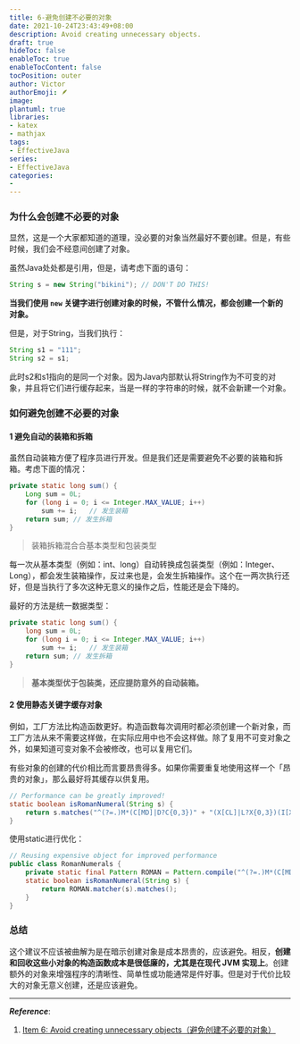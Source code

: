```yaml
---
title: 6-避免创建不必要的对象
date: 2021-10-24T23:43:49+08:00
description: Avoid creating unnecessary objects.
draft: true
hideToc: false
enableToc: true
enableTocContent: false
tocPosition: outer
author: Victor
authorEmoji: 🪶
image:
plantuml: true
libraries:
- katex
- mathjax
tags:
- EffectiveJava
series:
- EffectiveJava
categories:
-
---
```




<!--第二章：创建和销毁对象-->

### 为什么会创建不必要的对象

显然，这是一个大家都知道的道理，没必要的对象当然最好不要创建。但是，有些时候，我们会不经意间创建了对象。

虽然Java处处都是引用，但是，请考虑下面的语句：

```java
String s = new String("bikini"); // DON'T DO THIS!
```

**当我们使用 `new` 关键字进行创建对象的时候，不管什么情况，都会创建一个新的对象。**

但是，对于String，当我们执行：

```java
String s1 = "111";
String s2 = s1;
```

此时s2和s1指向的是同一个对象。因为Java内部默认将String作为不可变的对象，并且将它们进行缓存起来，当是一样的字符串的时候，就不会新建一个对象。



### 如何避免创建不必要的对象

#### 1 避免自动的装箱和拆箱

虽然自动装箱方便了程序员进行开发。但是我们还是需要避免不必要的装箱和拆箱。考虑下面的情况：

```java
private static long sum() {
    Long sum = 0L;
    for (long i = 0; i <= Integer.MAX_VALUE; i++)
        sum += i;	// 发生装箱
    return sum;	// 发生拆箱
}
```

> 装箱拆箱混合合基本类型和包装类型

每一次从基本类型（例如：int、long）自动转换成包装类型（例如：Integer、Long），都会发生装箱操作，反过来也是，会发生拆箱操作。这个在一两次执行还好，但是当执行了多次这种无意义的操作之后，性能还是会下降的。

最好的方法是统一数据类型：

```java
private static long sum() {
    long sum = 0L;
    for (long i = 0; i <= Integer.MAX_VALUE; i++)
        sum += i;	// 发生装箱
    return sum;	// 发生拆箱
}
```

> **基本类型优于包装类，还应提防意外的自动装箱。**

#### 2 使用静态关键字缓存对象

例如，工厂方法比构造函数更好。构造函数每次调用时都必须创建一个新对象，而工厂方法从来不需要这样做，在实际应用中也不会这样做。除了复用不可变对象之外，如果知道可变对象不会被修改，也可以复用它们。

有些对象的创建的代价相比而言要昂贵得多。如果你需要重复地使用这样一个「昂贵的对象」，那么最好将其缓存以供复用。

```java
// Performance can be greatly improved!
static boolean isRomanNumeral(String s) {
    return s.matches("^(?=.)M*(C[MD]|D?C{0,3})" + "(X[CL]|L?X{0,3})(I[XV]|V?I{0,3})$");
}
```

使用static进行优化：

```java
// Reusing expensive object for improved performance
public class RomanNumerals {
    private static final Pattern ROMAN = Pattern.compile("^(?=.)M*(C[MD]|D?C{0,3})" + "(X[CL]|L?X{0,3})(I[XV]|V?I{0,3})$");
    static boolean isRomanNumeral(String s) {
        return ROMAN.matcher(s).matches();
    }
}
```



### 总结

这个建议不应该被曲解为是在暗示创建对象是成本昂贵的，应该避免。相反，**创建和回收这些小对象的构造函数成本是很低廉的，尤其是在现代 JVM 实现上**。创建额外的对象来增强程序的清晰性、简单性或功能通常是件好事。但是对于代价比较大的对象无意义创建，还是应该避免。

---

***Reference***:

1. [Item 6: Avoid creating unnecessary objects（避免创建不必要的对象）](https://github.com/clxering/Effective-Java-3rd-edition-Chinese-English-bilingual/blob/dev/Chapter-2/Chapter-2-Item-6-Avoid-creating-unnecessary-objects.md)

